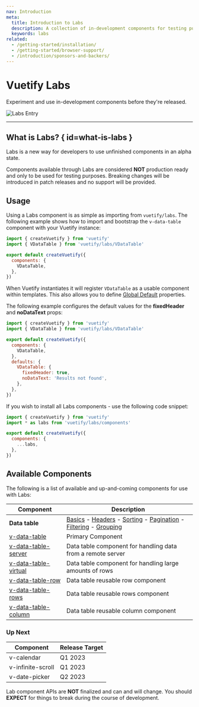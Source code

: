 ```yaml
---
nav: Introduction
meta:
  title: Introduction to Labs
  description: A collection of in-development components for testing purposes before final release
  keywords: labs
related:
  - /getting-started/installation/
  - /getting-started/browser-support/
  - /introduction/sponsors-and-backers/
---
```


# Vuetify Labs

Experiment and use in-development components before they're released.

![Labs Entry](https://cdn.vuetifyjs.com/docs/images/entry/labs-entry.png)

----

<entry />

## What is Labs? { id=what-is-labs }

Labs is a new way for developers to use unfinished components in an alpha state.

<alert type="error">

Components available through Labs are considered **NOT** production ready and only to be used for testing purposes. Breaking changes will be introduced in patch releases and no support will be provided.

</alert>

## Usage

Using a Labs component is as simple as importing from `vuetify/labs`. The following example shows how to import and bootstrap the `v-data-table` component with your Vuetify instance:

```js { resource="src/plugins/vuetify.js" }
import { createVuetify } from 'vuetify'
import { VDataTable } from 'vuetify/labs/VDataTable'

export default createVuetify({
  components: {
    VDataTable,
  },
})
```

When Vuetify instantiates it will register `VDataTable` as a usable component within templates. This also allows you to define [Global Default](/features/global-configuration/) properties.

The following example configures the default values for the **fixedHeader** and **noDataText** props:

```js { resource="src/plugins/vuetify.js" }
import { createVuetify } from 'vuetify'
import { VDataTable } from 'vuetify/labs/VDataTable'

export default createVuetify({
  components: {
    VDataTable,
  },
  defaults: {
    VDataTable: {
      fixedHeader: true,
      noDataText: 'Results not found',
    },
  },
})
```

If you wish to install all Labs components - use the following code snippet:

```js { resource="src/plugins/vuetify.js" }
import { createVuetify } from 'vuetify'
import * as labs from 'vuetify/labs/components'

export default createVuetify({
  components: {
    ...labs,
  },
})
```

<promoted slug="vuetify-discord" />

## Available Components

The following is a list of available and up-and-coming components for use with Labs:

| Component | Description |
| - | - |
| **Data table** | [Basics](/components/data-tables/basics/) - [Headers](/components/data-tables/headers/) - [Sorting](/components/data-tables/sorting/) - [Pagination](/components/data-tables/pagination/) - [Filtering](/components/data-tables/filtering/) - [Grouping](/components/data-tables/grouping/) |
| [v-data-table](/api/v-data-table/) | Primary Component |
| [v-data-table-server](/api/v-data-table-server/) | Data table component for handling data from a remote server |
| [v-data-table-virtual](/api/v-data-table-virtual/) | Data table component for handling large amounts of rows |
| [v-data-table-row](/api/v-data-table-row/) | Data table reusable row component |
| [v-data-table-rows](/api/v-data-table-rows/) | Data table reusable rows component |
| [v-data-table-column](/api/v-data-table-column/) | Data table reusable column component |

### Up Next

| Component | Release Target |
| - | - |
| v-calendar | Q1 2023 |
| v-infinite-scroll | Q1 2023 |
| v-date-picker | Q2 2023 |

<alert type="warning">

Lab component APIs are **NOT** finalized and can and will change. You should **EXPECT** for things to break during the course of development.

</alert>
